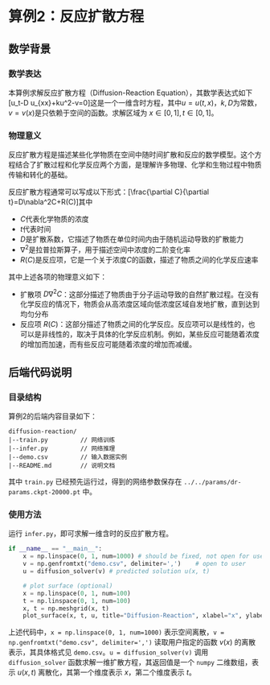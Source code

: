 # 算例2：反应扩散方程

## 数学背景

### 数学表达

本算例求解反应扩散方程（Diffusion-Reaction Equation），其数学表达式如下\[u_t-D u_{xx}+ku^2-v=0\]这是一个一维含时方程，其中$u=u(t, x)$，$k, D$为常数，$v=v(x)$是只依赖于空间的函数。求解区域为 $x\in[0, 1], t\in[0, 1]$。

### 物理意义

反应扩散方程是描述某些化学物质在空间中随时间扩散和反应的数学模型。这个方程结合了扩散过程和化学反应两个方面，是理解许多物理、化学和生物过程中物质传输和转化的基础。

反应扩散方程通常可以写成以下形式：\[\frac{\partial C}{\partial t}=D\nabla^2C+R(C)\]其中
- $C$代表化学物质的浓度
- $t$代表时间
- $D$是扩散系数，它描述了物质在单位时间内由于随机运动导致的扩散能力
- $\nabla^2$是拉普拉斯算子，用于描述空间中浓度的二阶变化率
- $R(C)$是反应项，它是一个关于浓度$C$的函数，描述了物质之间的化学反应速率

其中上述各项的物理意义如下：
- 扩散项 $D\nabla^2C$：这部分描述了物质由于分子运动导致的自然扩散过程。在没有化学反应的情况下，物质会从高浓度区域向低浓度区域自发地扩散，直到达到均匀分布
- 反应项 $R(C)$：这部分描述了物质之间的化学反应。反应项可以是线性的，也可以是非线性的，取决于具体的化学反应机制。例如，某些反应可能随着浓度的增加而加速，而有些反应可能随着浓度的增加而减缓。

## 后端代码说明

### 目录结构

算例2的后端内容目录如下：
```
diffusion-reaction/
|--train.py         // 网络训练
|--infer.py         // 网络推理
|--demo.csv         // 输入数据实例
|--README.md        // 说明文档
```
其中 `train.py` 已经预先运行过，得到的网络参数保存在 `../../params/dr-params.ckpt-20000.pt` 中。

### 使用方法

运行 `infer.py`，即可求解一维含时的反应扩散方程。

```python
if __name__ == "__main__":
    x = np.linspace(0, 1, num=1000) # should be fixed, not open for user to modify
    v = np.genfromtxt("demo.csv", delimiter=',')    # open to user
    u = diffusion_solver(v) # predicted solution u(x, t)

    # plot surface (optional)
    x = np.linspace(0, 1, num=100)
    t = np.linspace(0, 1, num=100)
    x, t = np.meshgrid(x, t)
    plot_surface(x, t, u, title="Diffusion-Reaction", xlabel="x", ylabel="t", zlabel="u")
```
上述代码中，`x = np.linspace(0, 1, num=1000)` 表示空间离散，`v = np.genfromtxt("demo.csv", delimiter=',')` 读取用户指定的函数 $v(x)$ 的离散表示，其具体格式见 `demo.csv`。`u = diffusion_solver(v)` 调用 `diffusion_solver` 函数求解一维扩散方程，其返回值是一个 `numpy` 二维数组，表示 $u(x, t)$ 离散化，其第一个维度表示 $x$，第二个维度表示 $t$。
